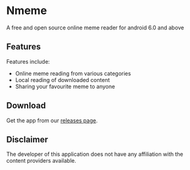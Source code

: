 # Nmeme

A free and open source online meme reader for android 6.0 and above

## Features

Features include:
* Online meme reading from various categories
* Local reading of downloaded content
* Sharing your favourite meme to anyone

## Download
Get the app from our [releases page](https://github.com/AnuragPandey01/Nmeme-git/releases).

## Disclaimer

The developer of this application does not have any affiliation with the content providers available.
